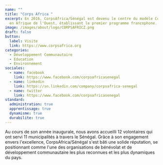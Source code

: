 ```yaml
---
name: ""
title: "Corps Africa "
excerpt: En 2016, CorpsAfrica/Sénégal est devenu le centre du modèle CorpsAfrica
  en Afrique de l'Ouest, établissant le premier programme francophone.
image: /images/about/logo/CORPSAFRICZ.png
draft: false
button:
  label: Visite
  link: https://www.corpsafrica.org
categories:
  - Développement Communautaire
  - Education
  - Environnement
sociales:
  - name: facebook
    link: https://www.facebook.com/corpsafricasenegal
  - name: linkedin
    link: https://sn.linkedin.com/company/corpsafrica-senegal
  - name: twitter
    link: https://www.facebook.com/corpsafricasenegal
standard:
  administration: true
  apprentissage: true
  dynamisme: true
  durabilite: true
---
```


Au cours de son année inaugurale, nous avons accueilli 12 volontaires qui ont servi 11 municipalités à travers le Sénégal. Grâce à son engagement envers l'excellence, CorpsAfrica/Sénégal s'est bâti une solide réputation, se positionnant comme l'une des organisations de bénévolat et de développement communautaire les plus reconnues et les plus dynamiques du pays.